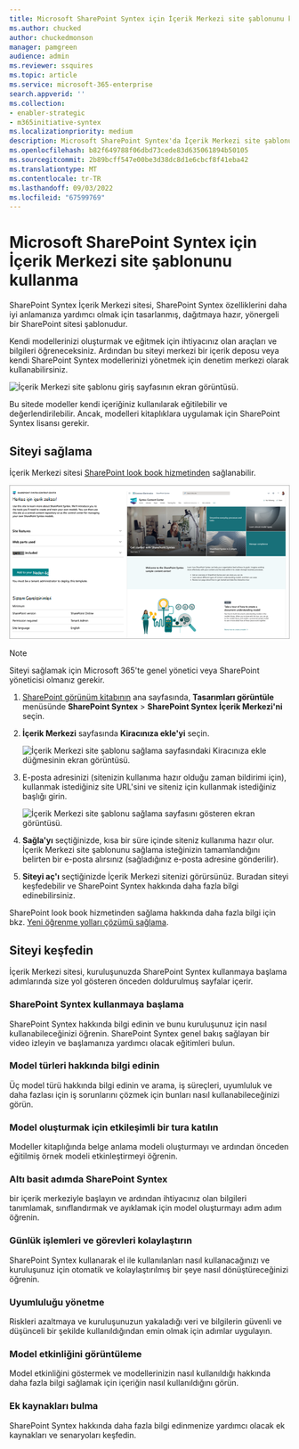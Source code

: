 ```yaml
---
title: Microsoft SharePoint Syntex için İçerik Merkezi site şablonunu kullanma
ms.author: chucked
author: chuckedmonson
manager: pamgreen
audience: admin
ms.reviewer: ssquires
ms.topic: article
ms.service: microsoft-365-enterprise
search.appverid: ''
ms.collection:
- enabler-strategic
- m365initiative-syntex
ms.localizationpriority: medium
description: Microsoft SharePoint Syntex'da İçerik Merkezi site şablonunu sağlamayı ve kullanmayı öğrenin.
ms.openlocfilehash: b82f649788f06dbd73cede83d635061894b50105
ms.sourcegitcommit: 2b89bcff547e00be3d38dc8d1e6cbcf8f41eba42
ms.translationtype: MT
ms.contentlocale: tr-TR
ms.lasthandoff: 09/03/2022
ms.locfileid: "67599769"
---
```

# <a name="use-the-content-center-site-template-for-microsoft-sharepoint-syntex"></a>Microsoft SharePoint Syntex için İçerik Merkezi site şablonunu kullanma

SharePoint Syntex İçerik Merkezi sitesi, SharePoint Syntex özelliklerini daha iyi anlamanıza yardımcı olmak için tasarlanmış, dağıtmaya hazır, yönergeli bir SharePoint sitesi şablonudur.

Kendi modellerinizi oluşturmak ve eğitmek için ihtiyacınız olan araçları ve bilgileri öğreneceksiniz. Ardından bu siteyi merkezi bir içerik deposu veya kendi SharePoint Syntex modellerinizi yönetmek için denetim merkezi olarak kullanabilirsiniz.

![İçerik Merkezi site şablonu giriş sayfasının ekran görüntüsü.](../media/content-understanding/content-center-site-home-page.png)

Bu sitede modeller kendi içeriğiniz kullanılarak eğitilebilir ve değerlendirilebilir. Ancak, modelleri kitaplıklara uygulamak için SharePoint Syntex lisansı gerekir.  

## <a name="provision-the-site"></a>Siteyi sağlama

İçerik Merkezi sitesi [SharePoint look book hizmetinden](https://lookbook.microsoft.com/) sağlanabilir.

![İçerik Merkezi site şablonu sağlama sayfasının ekran görüntüsü.](../media/content-understanding/content-center-site-provisioning-page.png)

> [!NOTE]
> Siteyi sağlamak için Microsoft 365'te genel yönetici veya SharePoint yöneticisi olmanız gerekir.

1. [SharePoint görünüm kitabının](https://lookbook.microsoft.com/) ana sayfasında, **Tasarımları görüntüle** menüsünde **SharePoint Syntex** >  **SharePoint Syntex İçerik Merkezi'ni** seçin.

2. **İçerik Merkezi** sayfasında **Kiracınıza ekle'yi** seçin.

    ![İçerik Merkezi site şablonu sağlama sayfasındaki Kiracınıza ekle düğmesinin ekran görüntüsü.](../media/content-understanding/content-center-site-add-to-your-tenant.png)

3. E-posta adresinizi (sitenizin kullanıma hazır olduğu zaman bildirimi için), kullanmak istediğiniz site URL'sini ve siteniz için kullanmak istediğiniz başlığı girin. 

    ![İçerik Merkezi site şablonu sağlama sayfasını gösteren ekran görüntüsü.](../media/content-understanding/content-center-email-and-url.png)

4. **Sağla'yı** seçtiğinizde, kısa bir süre içinde siteniz kullanıma hazır olur. İçerik Merkezi site şablonunu sağlama isteğinizin tamamlandığını belirten bir e-posta alırsınız (sağladığınız e-posta adresine gönderilir).

5. **Siteyi aç'ı** seçtiğinizde İçerik Merkezi sitenizi görürsünüz. Buradan siteyi keşfedebilir ve SharePoint Syntex hakkında daha fazla bilgi edinebilirsiniz. 

SharePoint look book hizmetinden sağlama hakkında daha fazla bilgi için bkz. [Yeni öğrenme yolları çözümü sağlama](/office365/customlearning/custom_provision).

## <a name="explore-the-site"></a>Siteyi keşfedin

İçerik Merkezi sitesi, kuruluşunuzda SharePoint Syntex kullanmaya başlama adımlarında size yol gösteren önceden doldurulmuş sayfalar içerir. 

### <a name="get-started-with-sharepoint-syntex"></a>SharePoint Syntex kullanmaya başlama

SharePoint Syntex hakkında bilgi edinin ve bunu kuruluşunuz için nasıl kullanabileceğinizi öğrenin. SharePoint Syntex genel bakış sağlayan bir video izleyin ve başlamanıza yardımcı olacak eğitimleri bulun.

### <a name="learn-about-model-types"></a>Model türleri hakkında bilgi edinin

Üç model türü hakkında bilgi edinin ve arama, iş süreçleri, uyumluluk ve daha fazlası için iş sorunlarını çözmek için bunları nasıl kullanabileceğinizi görün.

### <a name="take-an-interactive-tour-to-create-a-model"></a>Model oluşturmak için etkileşimli bir tura katılın

Modeller kitaplığında belge anlama modeli oluşturmayı ve ardından önceden eğitilmiş örnek modeli etkinleştirmeyi öğrenin.

### <a name="sharepoint-syntex-in-six-simple-steps"></a>Altı basit adımda SharePoint Syntex

bir içerik merkeziyle başlayın ve ardından ihtiyacınız olan bilgileri tanımlamak, sınıflandırmak ve ayıklamak için model oluşturmayı adım adım öğrenin.

### <a name="streamline-everyday-processes-and-tasks"></a>Günlük işlemleri ve görevleri kolaylaştırın

SharePoint Syntex kullanarak el ile kullanılanları nasıl kullanacağınızı ve kuruluşunuz için otomatik ve kolaylaştırılmış bir şeye nasıl dönüştüreceğinizi öğrenin.

### <a name="manage-compliance"></a>Uyumluluğu yönetme

Riskleri azaltmaya ve kuruluşunuzun yakaladığı veri ve bilgilerin güvenli ve düşünceli bir şekilde kullanıldığından emin olmak için adımlar uygulayın.

### <a name="view-model-activity"></a>Model etkinliğini görüntüleme

Model etkinliğini göstermek ve modellerinizin nasıl kullanıldığı hakkında daha fazla bilgi sağlamak için içeriğin nasıl kullanıldığını görün.

### <a name="find-additional-resources"></a>Ek kaynakları bulma

SharePoint Syntex hakkında daha fazla bilgi edinmenize yardımcı olacak ek kaynakları ve senaryoları keşfedin.


